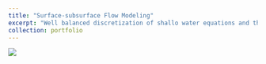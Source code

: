 ```yaml
---
title: "Surface-subsurface Flow Modeling"
excerpt: "Well balanced discretization of shallo water equations and their coupling with subsurface flow.<br/><img src='/images/SWExample.png'>"
collection: portfolio
---
```


<img src='/images/Movie.gif'>

